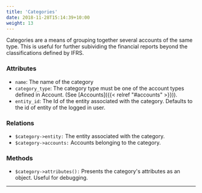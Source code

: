```yaml
---
title: 'Categories'
date: 2018-11-28T15:14:39+10:00
weight: 13
---
```

Categories are a means of grouping together several accounts of the same type. This is useful for further subividing the financial reports beyond the classifications defined by IFRS.

### Attributes
+ `name`: The name of the category 
+ `category_type`: The category type must be one of the account types defined in Account. (See [Accounts]({{< relref "#accounts" >}})).
+ `entity_id`: The Id of the entity associated with the category. Defaults to the id of entity of the logged in user.

### Relations
+ `$category->entity:` The entity associated with the category. 
+ `$category->accounts:` Accounts belonging to the category. 

### Methods
+ `$category->attributes():` Presents the category's attributes as an object. Useful for debugging. 

***